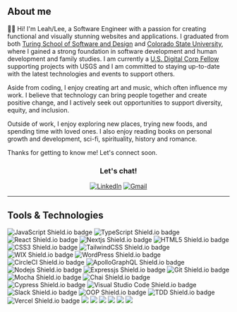 ## About me

👋🏾 Hi! I'm Leah/Lee, a Software Engineer with a passion for creating functional and visually stunning websites and applications. I graduated from both [Turing School of Software and Design](https://turing.edu/) and [Colorado State University](https://www.colostate.edu/), where I gained a strong foundation in software development and human development and family studies. I am currently a <a href="https://digitalcorps.gsa.gov/">U.S. Digital Corp Fellow</a> supporting projects with USGS and I am committed to staying up-to-date with the latest technologies and events to support others.

Aside from coding, I enjoy creating art and music, which often influence my work. I believe that technology can bring people together and create positive change, and I actively seek out opportunities to support diversity, equity, and inclusion.

Outside of work, I enjoy exploring new places, trying new foods, and spending time with loved ones. I also enjoy reading books on personal growth and development, sci-fi, spirituality, history and romance.

Thanks for getting to know me! Let's connect soon.

<h3 align="center">Let's chat!</h3>
<div align="center">
 <a href="https://www.linkedin.com/in/leah-young-fe/"><img src="https://img.shields.io/badge/LinkedIn-0E76A8?style=for-the-badge&logo=linkedin&logoColor=white" alt="LinkedIn"></a>
 <a href="mailto:younglee.fe@gmail.com"><img src="https://img.shields.io/badge/Gmail-DB4437?style=for-the-badge&logo=gmail&logoColor=white" alt="Gmail"></a>  
</div>

<hr />

## Tools & Technologies
<p>
  <img src="https://img.shields.io/badge/JavaScript-FCDC00?style=for-the-badge&logo=javascript&logoColor=white"alt="JavaScript Shield.io badge"/>
 <img src="https://img.shields.io/badge/TypeScript-007ACC?style=for-the-badge&logo=typescript&logoColor=white" alt="TypeScript Shield.io badge"/>
   <img src="https://img.shields.io/badge/React-5ED3F3?style=for-the-badge&logo=react&logoColor=white" alt="React Shield.io badge"/>
 <img src="https://img.shields.io/badge/next.js-000000?style=for-the-badge&logo=nextdotjs&logoColor=white" alt="Nextjs Shield.io badge" />
  <img src="https://img.shields.io/badge/HTML5-E34F26?style=for-the-badge&logo=html5&logoColor=white" alt="HTML5 Shield.io badge"/>
  <img src="https://img.shields.io/badge/CSS3-1572B6?style=for-the-badge&logo=css3&logoColor=white" alt="CSS3 Shield.io badge" />
 <img src="https://img.shields.io/badge/tailwindcss-%2338B2AC.svg?style=for-the-badge&logo=tailwind-css&logoColor=white" alt="TailwindCSS Shield.io badge" />
 <img src="https://img.shields.io/badge/wix-000?style=for-the-badge&logo=wix&logoColor=white"  alt="WIX Shield.io badge" />
 <img src="https://img.shields.io/badge/WordPress-%23117AC9.svg?style=for-the-badge&logo=WordPress&logoColor=white)" alt="WordPress Shield.io badge" />
 <img src="https://img.shields.io/badge/circle%20ci-%23161616.svg?style=for-the-badge&logo=circleci&logoColor=white"  alt="CircleCI Shield.io badge" />
 <img src="https://img.shields.io/badge/-ApolloGraphQL-311C87?style=for-the-badge&logo=apollo-graphql" alt="ApolloGraphQL Shield.io badge" />
  <img src="https://img.shields.io/badge/Node.js-339933?style=for-the-badge&logo=nodedotjs&logoColor=white" alt="Nodejs Shield.io badge" />
 <img src="https://img.shields.io/badge/express.js-%23404d59.svg?style=for-the-badge&logo=express&logoColor=%2361DAFB" alt="Expressjs Shield.io badge" />
  <img src="https://img.shields.io/badge/git-%23F05033.svg?style=for-the-badge&logo=git&logoColor=white" alt="Git Shield.io badge"/>
  <img src="https://img.shields.io/badge/Mocha-8C6849?style=for-the-badge&logo=Mocha&logoColor=white" alt="Mocha Shield.io badge"/>
  <img src="https://img.shields.io/badge/chai-9F0702?style=for-the-badge&logo=chai&logoColor=white" alt="Chai Shield.io badge"/>
  <img src="https://img.shields.io/badge/-cypress-%23E5E5E5?style=for-the-badge&logo=cypress&logoColor=058a5e" alt="Cypress Shield.io badge"/>
  <img src="https://img.shields.io/badge/Visual_Studio_Code-0078D4?style=for-the-badge&logo=visual%20studio%20code&logoColor=white" alt="Visual Studio Code Shield.io badge"/>
  <img src="https://img.shields.io/badge/Slack-601E69.svg?&style=for-the-badge&logo=slack&logoColor=white" alt="Slack Shield.io badge"/>
  <img src="https://img.shields.io/badge/OOP%20-FEAE2B.svg?&style=for-the-badge&logo=OOP&logoColor=white" alt="OOP Shield.io badge"/>
  <img src="https://img.shields.io/badge/TDD%20-FD8D6E.svg?&style=for-the-badge&logo=TDD&logoColor=white" alt="TDD Shield.io badge"/>
 <img src="https://img.shields.io/badge/vercel-%23000000.svg?style=for-the-badge&logo=vercel&logoColor=white" alt="Vercel Shield.io badge" />
 <img src="https://img.shields.io/badge/netlify-%23000000.svg?style=for-the-badge&logo=netlify&logoColor=#00C7B7" />
 <img src="https://img.shields.io/badge/AWS-%23FF9900.svg?style=for-the-badge&logo=amazon-aws&logoColor=white"/>
 <img src="https://img.shields.io/badge/Vue.js-%234FC08D.svg?style=for-the-badge&logo=vue.js&logoColor=white"/>
 <img src="https://img.shields.io/badge/jQuery-%230769AD.svg?style=for-the-badge&logo=jquery&logoColor=white"/>
 <img src="https://img.shields.io/badge/Vite-%23646CFF.svg?style=for-the-badge&logo=vite&logoColor=white"/>
 <img src="https://img.shields.io/badge/Vitest-%2318A058.svg?style=for-the-badge&logo=vitest&logoColor=white"/>
</p>
